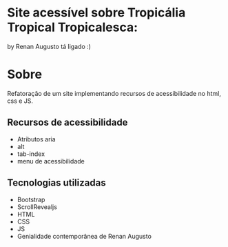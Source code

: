 # Site acessível sobre Tropicália Tropical Tropicalesca:
 by Renan Augusto tá ligado :)
# Sobre
Refatoração de um site implementando recursos de acessibilidade no html, css e JS.
## Recursos de acessibilidade
- Atributos aria
- alt
- tab-index
- menu de acessibilidade
## Tecnologias utilizadas
- Bootstrap
- ScrollRevealjs
- HTML
- CSS
- JS
- Genialidade contemporânea de Renan Augusto
